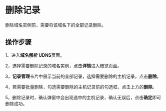 # 删除记录

删除域名实例前，需要将该域名下的全部记录删除。

## 操作步骤

1、进入**域名解析 UDNS**页面。

2，选择需要删除记录的域名实例，点击**详情**进入概览页面。

3，**记录管理**卡片中展示当前的全部记录，选择需要删除的主机记录，点击**删除**。

4，若需要批量删除，勾选需要删除的主机记录前的勾选框，点击上方的**删除**。

5，删除记录时，确认弹窗中会出现选中的主机记录，确认无误后，点击**确定**即可删除成功。


